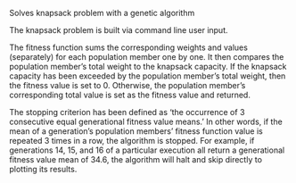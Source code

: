 Solves knapsack problem with a genetic algorithm

The knapsack problem is built via command line user input.

The fitness function sums the corresponding weights and values (separately) for each population member one by one.  It then compares the population member’s total weight to the knapsack capacity.  If the knapsack capacity has been exceeded by the population member’s total weight, then the fitness value is set to 0.  Otherwise, the population member’s corresponding total value is set as the fitness value and returned.

The stopping criterion has been defined as ‘the occurrence of 3 consecutive equal generational fitness value means.’  In other words, if the mean of a generation’s population members’ fitness function value is repeated 3 times in a row, the algorithm is stopped.  For example, if generations 14, 15, and 16 of a particular execution all return a generational fitness value mean of 34.6, the algorithm will halt and skip directly to plotting its results.
